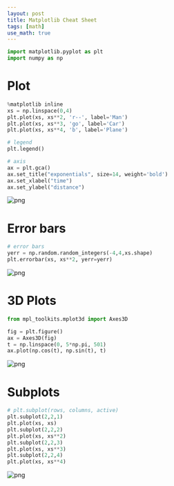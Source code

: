 ```yaml
---
layout: post
title: Matplotlib Cheat Sheet
tags: [math]
use_math: true
---
```


```python
import matplotlib.pyplot as plt
import numpy as np
```

# Plot

```python
%matplotlib inline
xs = np.linspace(0,4)
plt.plot(xs, xs**2, 'r--', label='Man')
plt.plot(xs, xs**3, 'go', label='Car')
plt.plot(xs, xs**4, 'b', label='Plane')

# legend
plt.legend()

# axis
ax = plt.gca()
ax.set_title("exponentials", size=14, weight='bold')
ax.set_xlabel("time")
ax.set_ylabel("distance")
```

![png](/personal-blog/assets/matplotlib-cheat-sheet/output_2_1.png)


# Error bars

```python
# error bars
yerr = np.random.random_integers(-4,4,xs.shape)
plt.errorbar(xs, xs**2, yerr=yerr)
```

![png](/personal-blog/assets/matplotlib-cheat-sheet/output_4_1.png)


# 3D Plots

```python
from mpl_toolkits.mplot3d import Axes3D
```


```python
fig = plt.figure()
ax = Axes3D(fig)
t = np.linspace(0, 5*np.pi, 501)
ax.plot(np.cos(t), np.sin(t), t)
```

![png](/personal-blog/assets/matplotlib-cheat-sheet/output_7_1.png)


# Subplots

```python
# plt.subplot(rows, columns, active)
plt.subplot(2,2,1)
plt.plot(xs, xs)
plt.subplot(2,2,2)
plt.plot(xs, xs**2)
plt.subplot(2,2,3)
plt.plot(xs, xs**3)
plt.subplot(2,2,4)
plt.plot(xs, xs**4)
```

![png](/personal-blog/assets/matplotlib-cheat-sheet/output_9_1.png)

